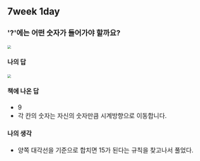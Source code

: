 ## 7week 1day

### '?'에는 어떤 숫자가 들어가야 할까요?

<img src="https://images.velog.io/images/ljs0429777/post/2a64069f-eb80-4bec-b2e8-e24a30b77d1e/%E1%84%89%E1%85%B3%E1%84%8F%E1%85%B3%E1%84%85%E1%85%B5%E1%86%AB%E1%84%89%E1%85%A3%E1%86%BA%202020-09-16%20%E1%84%8B%E1%85%A9%E1%84%92%E1%85%AE%203.01.17.png" style="zoom:50%;" />

#### 나의 답

<img src="https://images.velog.io/images/ljs0429777/post/8223674c-22d2-46b7-8936-47eca5f2fabd/%E1%84%89%E1%85%B3%E1%84%8F%E1%85%B3%E1%84%85%E1%85%B5%E1%86%AB%E1%84%89%E1%85%A3%E1%86%BA%202020-09-16%20%E1%84%8B%E1%85%A9%E1%84%92%E1%85%AE%203.02.02.png" style="zoom:50%;" />

#### 책에 나온 답

- 9
- 각 칸의 숫자는 자신의 숫자만큼 시계방향으로 이동합니다.

#### 나의 생각

- 양쪽 대각선을 기준으로 합치면 15가 된다는 규칙을 찾고나서 풀었다.

  